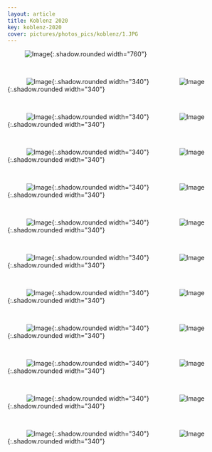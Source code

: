 ```yaml
---
layout: article
title: Koblenz 2020
key: koblenz-2020
cover: pictures/photos_pics/koblenz/1.JPG
---
```



<!--more-->


&emsp;&emsp;&ensp;&nbsp;![Image](/pictures/photos_pics/koblenz/1.JPG){:.shadow.rounded width="760"}

&nbsp;

&emsp;&emsp;&ensp;&nbsp;
![Image](/pictures/photos_pics/koblenz/2.JPG){:.shadow.rounded width="340"}
&emsp;&emsp;&emsp;&emsp;&nbsp;
![Image](/pictures/photos_pics/koblenz/3.JPG){:.shadow.rounded width="340"}

&nbsp;

&emsp;&emsp;&ensp;&nbsp;
![Image](/pictures/photos_pics/koblenz/5.JPG){:.shadow.rounded width="340"}
&emsp;&emsp;&emsp;&emsp;&nbsp;
![Image](/pictures/photos_pics/koblenz/24.jpg){:.shadow.rounded width="340"}

&nbsp;

&emsp;&emsp;&ensp;&nbsp;
![Image](/pictures/photos_pics/koblenz/4.JPG){:.shadow.rounded width="340"}
&emsp;&emsp;&emsp;&emsp;&nbsp;
![Image](/pictures/photos_pics/koblenz/6.JPG){:.shadow.rounded width="340"}

&nbsp;

&emsp;&emsp;&ensp;&nbsp;
![Image](/pictures/photos_pics/koblenz/21.JPG){:.shadow.rounded width="340"}
&emsp;&emsp;&emsp;&emsp;&nbsp;
![Image](/pictures/photos_pics/koblenz/11.JPG){:.shadow.rounded width="340"}

&nbsp;

&emsp;&emsp;&ensp;&nbsp;
![Image](/pictures/photos_pics/koblenz/12.JPG){:.shadow.rounded width="340"}
&emsp;&emsp;&emsp;&emsp;&nbsp;
![Image](/pictures/photos_pics/koblenz/22.JPG){:.shadow.rounded width="340"}

&nbsp;

&emsp;&emsp;&ensp;&nbsp;
![Image](/pictures/photos_pics/koblenz/8.JPG){:.shadow.rounded width="340"}
&emsp;&emsp;&emsp;&emsp;&nbsp;
![Image](/pictures/photos_pics/koblenz/7.JPG){:.shadow.rounded width="340"}

&nbsp;

&emsp;&emsp;&ensp;&nbsp;
![Image](/pictures/photos_pics/koblenz/23.JPG){:.shadow.rounded width="340"}
&emsp;&emsp;&emsp;&emsp;&nbsp;
![Image](/pictures/photos_pics/koblenz/25.JPG){:.shadow.rounded width="340"}

&nbsp;

&emsp;&emsp;&ensp;&nbsp;
![Image](/pictures/photos_pics/koblenz/18.JPG){:.shadow.rounded width="340"}
&emsp;&emsp;&emsp;&emsp;&nbsp;
![Image](/pictures/photos_pics/koblenz/15.JPG){:.shadow.rounded width="340"}

&nbsp;

&emsp;&emsp;&ensp;&nbsp;
![Image](/pictures/photos_pics/koblenz/9.JPG){:.shadow.rounded width="340"}
&emsp;&emsp;&emsp;&emsp;&nbsp;
![Image](/pictures/photos_pics/koblenz/16.JPG){:.shadow.rounded width="340"}

&nbsp;

&emsp;&emsp;&ensp;&nbsp;
![Image](/pictures/photos_pics/koblenz/10.JPG){:.shadow.rounded width="340"}
&emsp;&emsp;&emsp;&emsp;&nbsp;
![Image](/pictures/photos_pics/koblenz/17.JPG){:.shadow.rounded width="340"}

&nbsp;

&emsp;&emsp;&ensp;&nbsp;
![Image](/pictures/photos_pics/koblenz/26.JPG){:.shadow.rounded width="340"}
&emsp;&emsp;&emsp;&emsp;&nbsp;
![Image](/pictures/photos_pics/koblenz/27.JPG){:.shadow.rounded width="340"}
